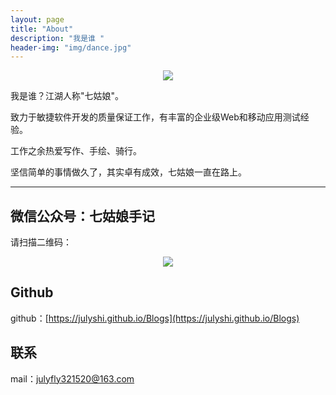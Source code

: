 ```yaml
---
layout: page
title: "About"
description: "我是谁 "
header-img: "img/dance.jpg"
---
```



<center>
    <p><img src="{{site.baseurl }}/img/favicon.png" align="center"></p>
</center>


我是谁？江湖人称"七姑娘"。

致力于敏捷软件开发的质量保证工作，有丰富的企业级Web和移动应用测试经验。

工作之余热爱写作、手绘、骑行。

坚信简单的事情做久了，其实卓有成效，七姑娘一直在路上。

---
## 微信公众号：七姑娘手记
<i class="fa fa-weixin" aria-hidden="true"></i> 请扫描二维码：
<center>
    <p><img src="{{site.baseurl }}/img/July-Wechat.jpg" align="center"></p>
</center>

## Github

<i class="fa fa-github" aria-hidden="true"></i>
github：[https://julyshi.github.io/Blogs](https://julyshi.github.io/Blogs) 


## 联系

<i class="fa fa-envelope-o" aria-hidden="true"></i>
mail：julyfly321520@163.com


